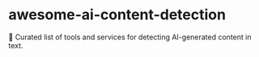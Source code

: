 # awesome-ai-content-detection
🧠 Curated list of tools and services for detecting AI-generated content in text.
